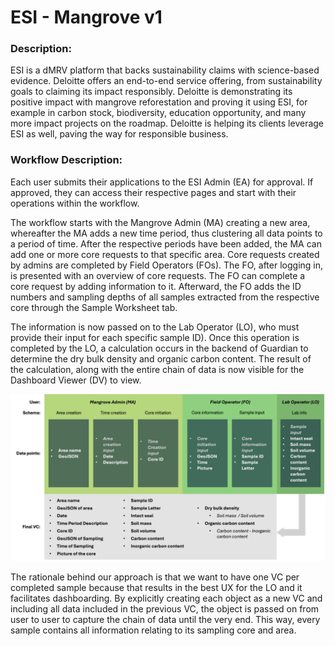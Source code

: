 # ESI - Mangrove v1
 
### Description:
ESI is a dMRV platform that backs sustainability claims with science-based evidence. Deloitte offers an end-to-end service offering, from sustainability goals to claiming its impact responsibly. Deloitte is demonstrating its positive impact with mangrove reforestation and proving it using ESI, for example in carbon stock, biodiversity, education opportunity, and many more impact projects on the roadmap. Deloitte is helping its clients leverage ESI as well, paving the way for responsible business.
 
### Workflow Description:
 
Each user submits their applications to the ESI Admin (EA) for approval. If approved, they can access their respective pages and start with their operations within the workflow.
 
The workflow starts with the Mangrove Admin (MA) creating a new area, whereafter the MA adds a new time period, thus clustering all data points to a period of time. After the respective periods have been added, the MA can add one or more core requests to that specific area. Core requests created by admins are completed by Field Operators (FOs). The FO, after logging in, is presented with an overview of core requests. The FO can complete a core request by adding information to it. Afterward, the FO adds the ID numbers and sampling depths of all samples extracted from the respective core through the Sample Worksheet tab.
 
The information is now passed on to the Lab Operator (LO), who must provide their input for each specific sample ID). Once this operation is completed by the LO, a calculation occurs in the backend of Guardian to determine the dry bulk density and organic carbon content. The result of the calculation, along with the entire chain of data is now visible for the Dashboard Viewer (DV) to view.
 
<img width="807" alt="image" src="https://github.com/bbosch-d/guardian/blob/pr-deloitte-esi-library/Methodology%20Library/Other/Deloitte%20ESI%20Mangrove/ESI_Mangrove_v1.0_Data_Flow.png?raw=true">
 
The rationale behind our approach is that we want to have one VC per completed sample because that results in the best UX for the LO and it facilitates dashboarding. By explicitly creating each object as a new VC and including all data included in the previous VC, the object is passed on from user to user to capture the chain of data until the very end. This way, every sample contains all information relating to its sampling core and area.
